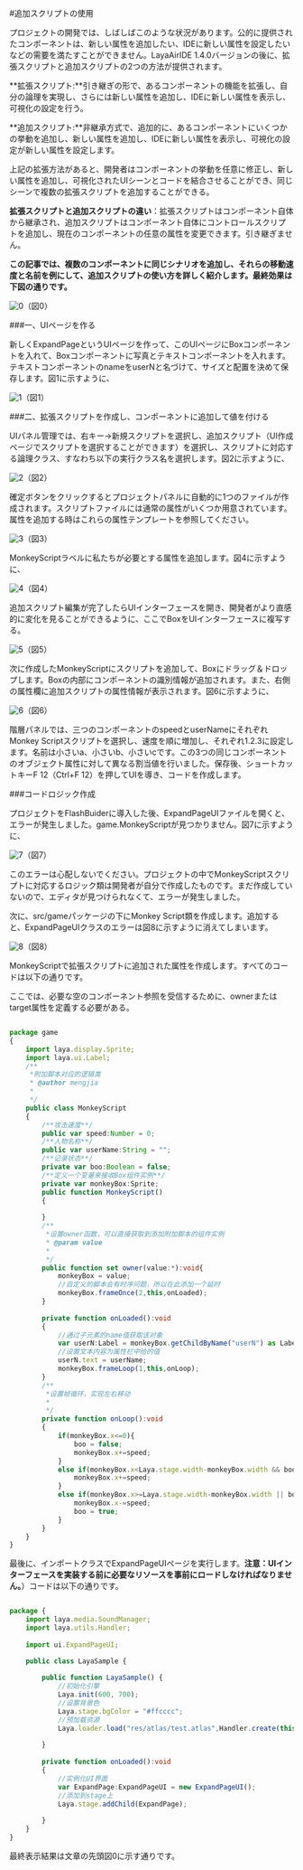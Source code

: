 #追加スクリプトの使用

プロジェクトの開発では、しばしばこのような状況があります。公的に提供されたコンポーネントは、新しい属性を追加したい、IDEに新しい属性を設定したいなどの需要を満たすことができません。LayaAirIDE 1.4.0バージョンの後に、拡張スクリプトと追加スクリプトの2つの方法が提供されます。

​**拡張スクリプト:**引き継ぎの形で、あるコンポーネントの機能を拡張し、自分の論理を実現し、さらには新しい属性を追加し、IDEに新しい属性を表示し、可視化の設定を行う。

​**追加スクリプト:**非継承方式で、追加的に、あるコンポーネントにいくつかの挙動を追加し、新しい属性を追加し、IDEに新しい属性を表示し、可視化の設定が新しい属性を設定します。

上記の拡張方法があると、開発者はコンポーネントの挙動を任意に修正し、新しい属性を追加し、可視化されたUIシーンとコードを結合させることができ、同じシーンで複数の拡張スクリプトを追加することができる。

​**拡張スクリプトと追加スクリプトの違い**：拡張スクリプトはコンポーネント自体から継承され、追加スクリプトはコンポーネント自体にコントロールスクリプトを追加し、現在のコンポーネントの任意の属性を変更できます。引き継ぎません。

**この記事では、複数のコンポーネントに同じシナリオを追加し、それらの移動速度と名前を例にして、追加スクリプトの使い方を詳しく紹介します。最終効果は下図の通りです。**

![0](img\0.gif)（図0）

###一、UIページを作る

新しくExpandPageというUIページを作って、このUIページにBoxコンポーネントを入れて、Boxコンポーネントに写真とテキストコンポーネントを入れます。テキストコンポーネントのnameをuserNと名づけて、サイズと配置を決めて保存します。図1に示すように、

![1](img\1.png)（図1）



###二、拡張スクリプトを作成し、コンポーネントに追加して値を付ける

UIパネル管理では、右キー→新規スクリプトを選択し、追加スクリプト（UI作成ページでスクリプトを選択することができます）を選択し、スクリプトに対応する論理クラス、すなわち以下の実行クラス名を選択します。図2に示すように、

![2](img\2.png)（図2）

確定ボタンをクリックするとプロジェクトパネルに自動的に1つのファイルが作成されます。スクリプトファイルには通常の属性がいくつか用意されています。属性を追加する時はこれらの属性テンプレートを参照してください。

![3](img\3.png)（図3）

MonkeyScriptラベルに私たちが必要とする属性を追加します。図4に示すように、

![4](img\4.png)（図4）

追加スクリプト編集が完了したらUIインターフェースを開き、開発者がより直感的に変化を見ることができるように、ここでBoxをUIインターフェースに複写する。

![5](img\5.png)（図5）

次に作成したMonkeyScriptにスクリプトを追加して、Boxにドラッグ＆ドロップします。Boxの内部にコンポーネントの識別情報が追加されます。また、右側の属性欄に追加スクリプトの属性情報が表示されます。図6に示すように、

![6](img\6.gif)（図6）

階層パネルでは、三つのコンポーネントのspeedとuserNameにそれぞれMonkey Scriptスクリプトを選択し、速度を順に増加し、それぞれ1.2.3に設定します。名前は小さいa、小さいb、小さいcです。この3つの同じコンポーネントのオブジェクト属性に対して異なる割当値を行いました。保存後、ショートカットキーF 12（Ctrl+F 12）を押してUIを導き、コードを作成します。



###コードロジック作成

プロジェクトをFlashBuiderに導入した後、ExpandPageUIファイルを開くと、エラーが発生しました。game.MonkeyScriptが見つかりません。図7に示すように、

![7](img\7.png)（図7）

このエラーは心配しないでください。プロジェクトの中でMonkeyScriptスクリプトに対応するロジック類は開発者が自分で作成したものです。まだ作成していないので、エディタが見つけられなくて、エラーが発生しました。

次に、src/gameパッケージの下にMonkey Script類を作成します。追加すると、ExpandPageUIクラスのエラーは図8に示すように消えてしまいます。

![8](img\8.png)（図8）

MonkeyScriptで拡張スクリプトに追加された属性を作成します。すべてのコードは以下の通りです。

ここでは、必要な空のコンポーネント参照を受信するために、ownerまたはtarget属性を定義する必要がある。


```typescript

package game
{
	import laya.display.Sprite;
	import laya.ui.Label;
	/**
	 *附加脚本对应的逻辑类 
	 * @author mengjia
	 * 
	 */	
	public class MonkeyScript
	{
		/**攻击速度**/
		public var speed:Number = 0;
		/**人物名称**/
		public var userName:String = "";
		/**记录状态**/		
		private var boo:Boolean = false;
		/**定义一个变量来接收Box组件实例**/		
		private var monkeyBox:Sprite;
		public function MonkeyScript()
		{
			
		}
		/**
		 *设置owner函数，可以直接获取到添加附加脚本的组件实例 
		 * @param value
		 * 
		 */		
		public function set owner(value:*):void{
			monkeyBox = value;
			//自定义的脚本会有时序问题，所以在此添加一个延时
			monkeyBox.frameOnce(2,this,onLoaded);
		}
		
		private function onLoaded():void
		{
			//通过子元素的name值获取该对象
			var userN:Label = monkeyBox.getChildByName("userN") as Label;
			//设置文本内容为属性栏中给的值
			userN.text = userName;
			monkeyBox.frameLoop(1,this,onLoop);
		}
		/**
		 *设置帧循环，实现左右移动 
		 * 
		 */	
		private function onLoop():void
		{
			if(monkeyBox.x<=0){
				boo = false;
				monkeyBox.x+=speed;
			}
			else if(monkeyBox.x<Laya.stage.width-monkeyBox.width && boo == false){
				monkeyBox.x+=speed;
			}
			else if(monkeyBox.x>=Laya.stage.width-monkeyBox.width || boo == true){
				monkeyBox.x-=speed;
				boo = true;
			}
		}
	}
}
```


最後に、インポートクラスでExpandPageUIページを実行します。**注意：UIインターフェースを実装する前に必要なリソースを事前にロードしなければなりません。**）コードは以下の通りです。


```typescript

package {
	import laya.media.SoundManager;
	import laya.utils.Handler;
	
	import ui.ExpandPageUI;

	public class LayaSample {
		
		public function LayaSample() {
			//初始化引擎
			Laya.init(600, 700);
			//设置背景色
			Laya.stage.bgColor = "#ffcccc";
			//预加载资源
			Laya.loader.load("res/atlas/test.atlas",Handler.create(this,onLoaded));
			
		}		
		
		private function onLoaded():void
		{
			//实例化UI界面
			var ExpandPage:ExpandPageUI = new ExpandPageUI();
			//添加到stage上
			Laya.stage.addChild(ExpandPage);
			
		}
	}
}
```


最終表示結果は文章の先頭図0に示す通りです。